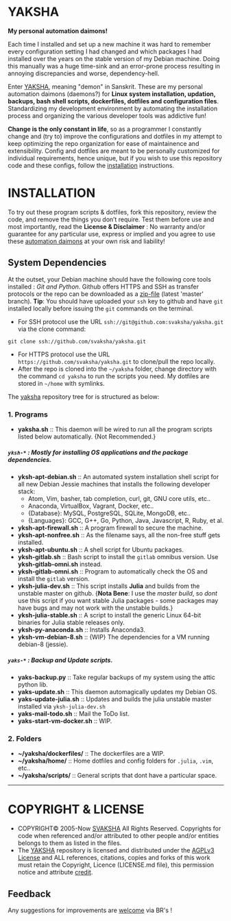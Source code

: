 # YAKSHA
__My personal automation daimons!__

Each time I installed and set up a new machine it was hard to remember every configuration setting I had changed and which packages I had installed over the years on the stable version of my Debian machine. Doing this manually was a huge time-sink and an error-prone process resulting in annoying discrepancies and worse, dependency-hell. 

Enter [YAKSHA][yaksha], meaning "demon" in Sanskrit. These are my personal automation daimons (daemons?) for __Linux system installation, updation, backups, bash shell scripts, dockerfiles, dotfiles and configuration files__. Standardizing my development environment by automating the installation process and organizing the various developer tools was addictive fun!

__Change is the only constant in life__, so as a programmer I constantly change and (try to) improve the configurations and dotfiles in my attempt to keep optimizing the repo organization for ease of maintainence and extensibility. Config and dotfiles are meant to be personally customized for individual requirements, hence unique, but if you wish to use this repository code and these configs, follow the [installation](https://github.com/svaksha/yaksha#installation) instructions.

 [yaksha]: http://svaksha.github.io/yaksha "yaksha"

# INSTALLATION 
To try out these program scripts & dotfiles, fork this repository, review the code, and remove the things you don’t require. Test them before use and most importantly, read the __License & Disclaimer__ : No warranty and/or guarantee for any particular use, express or implied and you agree to use these [automation daimons][yaksha] at your own risk and liability! 

## System Dependencies
At the outset, your Debian machine should have the following core tools installed : _Git and Python_. Github offers HTTPS and SSH as transfer protocols or the repo can be downloaded as a [zip-file][download] (latest 'master' branch). __Tip__: You should have uploaded your `ssh` key to github and have `git` installed locally before issuing the `git` commands on the terminal.

+ For SSH protocol use the URL `ssh://git@github.com:svaksha/yaksha.git` via the clone command:
```
git clone ssh://github.com/svaksha/yaksha.git
```
+ For HTTPS protocol use the URL `https://github.com/svaksha/yaksha.git` to clone/pull the repo locally.
+ After the repo is cloned into the `~/yaksha` folder, change directory with the command `cd yaksha` to run the scripts you need. My dotfiles are stored in `~/home` with symlinks.

The [yaksha][yaksha] repository tree for is structured as below: 

### 1. Programs

+ __yaksha.sh__ :: This daemon will be wired to run all the program scripts listed below automatically. {Not Recommended.}

##### `yksh-*` : Mostly for installing OS applications and the package dependencies.
+ __yksh-apt-debian.sh__ :: An automated system installation shell script for all new Debian Jessie machines that installs the following developer stack: 
  * Atom, Vim, basher, tab completion, curl, git, GNU core utils, etc..
  * Anaconda, VirtualBox, Vagrant, Docker, etc..
  * {Database}: MySQL, PostgreSQL, SQLite, MongoDB, etc..
  * {Languages}: GCC, G++, Go, Python, Java, Javascript, R, Ruby, et al.
+ __yksh-apt-firewall.sh__ :: A program firewall to secure the machine.
+ __yksh-apt-nonfree.sh__ :: As the filename says, all the non-free stuff gets installed.
+ __yksh-apt-ubuntu.sh__ :: A shell script for Ubuntu packages.
+ __yksh-gitlab.sh__ :: Bash script to install the `gitlab` omnibus version. Use __yksh-gitlab-omni.sh__ instead.
+ __yksh-gitlab-omni.sh__ :: Program to automatically check the OS and install the `gitlab` version.
+ __yksh-julia-dev.sh__ :: This script installs __Julia__ and builds from the unstable master on github. {__Nota Bene__: I use the _master build_, so _dont_ use this script if you want stable Julia packages - some packages may have bugs and may not work with the unstable builds.}
+ __yksh-julia-stable.sh__ :: A script to install the generic Linux 64-bit binaries for Julia stable releases only. 
+ __yksh-py-anaconda.sh__ :: Installs Anaconda3.
+ __yksh-vm-debian-8.sh__ :: {WIP} The dependencies for a VM running debian-8 (jessie).

##### `yaks-*` : Backup and Update scripts.
+ __yaks-backup.py__ :: Take regular backups of my system using the attic python lib.
+ __yaks-update.sh__ :: This daemon automagically updates my Debian OS.
+ __yaks-update-julia.sh__ :: Updates and builds the julia unstable master installed via `yksh-julia-dev.sh`
+ __yaks-mail-todo.sh__ :: Mail the ToDo list.
+ __yaks-start-vm-docker.sh__ :: WIP.


### 2. Folders
+ __~/yaksha/dockerfiles/__ :: The dockerfiles are a WIP.
+ __~/yaksha/home/__ :: Home dotfiles and config folders for `.julia`, `.vim`, etc..
+ __~/yaksha/scripts/__ :: General scripts that dont have a particular space.

 [download]: https://github.com/svaksha/yaksha/archive/master.zip "download"

----

# COPYRIGHT & LICENSE
+ COPYRIGHT© 2005-Now [SVAKSHA](http://svaksha.com/pages/Bio) All Rights Reserved. Copyrights for code when referenced and/or attributed to other people and/or entities belongs to them as listed in the files. 
+ The [YAKSHA][yaksha] repository is licensed and distributed under the [AGPLv3 License](http://www.gnu.org/licenses/agpl-3.0.html) and ALL references, citations, copies and forks of this work must retain the Copyright, Licence (LICENSE.md file), this permission notice and attribute [credit](https://en.wikipedia.org/wiki/Creative_Commons_license#Attribution).

## Feedback
Any suggestions for improvements are [welcome](https://github.com/svaksha/yaksha/issues) via BR's !

